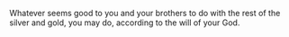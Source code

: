 Whatever seems good to you and your brothers to do with the rest of the silver and gold, you may do, according to the will of your God.
